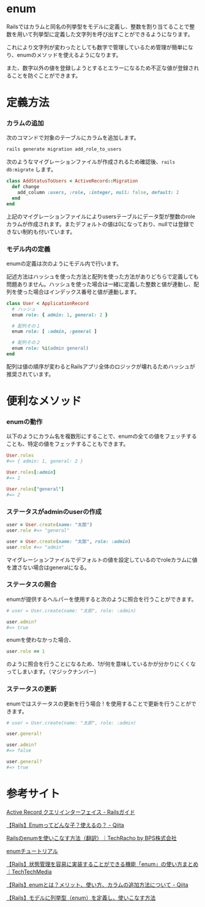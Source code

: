 # enum


Railsではカラムと同名の列挙型をモデルに定義し、整数を割り当てることで整数を用いて列挙型に定義した文字列を呼び出すことができるようになります。

これにより文字列が変わったとしても数字で管理しているため管理が簡単になり、enumのメソッドを使えるようになります。

また、数字以外の値を登録しようとするとエラーになるため不正な値が登録されることを防ぐことができます。




# 定義方法


### カラムの追加


次のコマンドで対象のテーブルにカラムを追加します。

```ruby
rails generate migration add_role_to_users
```

次のようなマイグレーションファイルが作成されるため確認後、`rails db:migrate` します。

```ruby
class AddStatusToUsers < ActiveRecord::Migration
  def change
    add_column :users, :role, :integer, null: false, default: 2
  end
end
```

上記のマイグレーションファイルによりusersテーブルにデータ型が整数のroleカラムが作成されます。またデフォルトの値は0になっており、nullでは登録できない制約も付いています。




### モデル内の定義


enumの定義は次のようにモデル内で行います。

記述方法はハッシュを使った方法と配列を使った方法がありどちらで定義しても問題ありません。ハッシュを使った場合は一緒に定義した整数と値が連動し、配列を使った場合はインデックス番号と値が連動します。

```ruby
class User < ApplicationRecord
  # ハッシュ
  enum role: { admin: 1, general: 2 }

  # 配列その１
  enum role: [ :admin, :general ]

  # 配列その２
  enum role: %i(admin general)
end
```

配列は値の順序が変わるとRailsアプリ全体のロジックが壊れるためハッシュが推奨されています。





# 便利なメソッド

### enumの動作


以下のようにカラム名を複数形にすることで、enumの全ての値をフェッチすることも、特定の値をフェッチすることもできます。

```ruby
User.roles
#=> { admin: 1, general: 2 }

User.roles[:admin]
#=> 1

User.roles["general"]
#=> 2
```


### ステータスがadminのuserの作成


```ruby
user = User.create(name: "太郎")
user.role #=> "general"

user = User.create(name: "太郎", role: :admin)
user.role #=> "admin"
```

マイグレーションファイルでデフォルトの値を設定しているのでroleカラムに値を渡さない場合はgeneralになる。



### ステータスの照合


enumが提供するヘルパーを使用すると次のように照合を行うことができます。

```ruby
# user = User.create(name: "太郎", role: :admin)

user.admin?
#=> true
```

enumを使わなかった場合、

```ruby
user.role == 1
```

のように照合を行うことになるため、1が何を意味しているかが分かりにくくなってしまいます。（マジックナンバー）


### ステータスの更新


enumではステータスの更新を行う場合 ! を使用することで更新を行うことができます。

```ruby
# user = User.create(name: "太郎", role: :admin)

user.general!

user.admin?
#=> false

user.general?
#=> true
```




# 参考サイト


[Active Record クエリインターフェイス - Railsガイド](https://railsguides.jp/active_record_querying.html#enum)

[【Rails】Enumってどんな子？使えるの？ - Qiita](https://qiita.com/ozackiee/items/17b91e26fad58e147f2e)

[Railsのenumを使いこなす方法（翻訳）｜TechRacho by BPS株式会社](https://techracho.bpsinc.jp/hachi8833/2022_02_18/115735)

[enumチュートリアル](https://pikawaka.com/rails/enum)

[【Rails】状態管理を容易に実装することができる機能「enum」の使い方まとめ｜TechTechMedia](https://techtechmedia.com/enum-rails/)

[【Rails】enumとは？メリット、使い方、カラムの追加方法について - Qiita](https://qiita.com/katsu105/items/b8de8c12b80cb1a92ed8)

[【Rails】モデルに列挙型（enum）を定義し、使いこなす方法](https://autovice.jp/articles/189)
